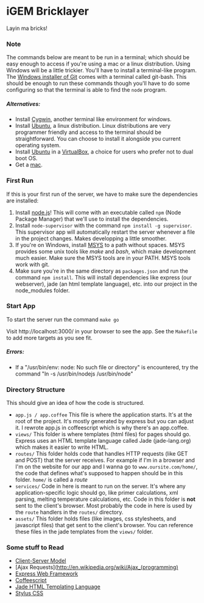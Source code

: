 iGEM Bricklayer
===============

Layin ma bricks!

### Note

The commands below are meant to be run in a terminal; which should be easy enough to access if you're using a mac or a linux distribution. Using Windows will be a little trickier. You'll have to install a terminal-like program.
The [Windows installer of Git](http://git-scm.com/downloads) comes with a terminal called git-bash. This should be enough to run these commands though you'll have to do some configuring so that the terminal is able to find the `node` program.

##### Alternatives:
* Install [Cygwin](http://www.cygwin.com/), another terminal like environment for windows.
* Install [Ubuntu](http://www.ubuntu.com/download), a linux distribution. Linux distributions are very programmer friendly and access to the terminal should be straightforward. You can choose to install it alongside you current operating system. 
* Install [Ubuntu](http://www.ubuntu.com/download) in a [VirtualBox](https://www.virtualbox.org/wiki/Downloads), a choice for users who prefer not to dual boot OS.
* Get a [mac](http://www.apple.com/ca/macbook-air/).

### First Run

If this is your first run of the server, we have to make sure the dependencies are installed:

1. Install [node.js](http://nodejs.org/)! This will come with an executable called `npm` (Node Package Manager) that we'll use to install the dependencies.
2. Install `node-supervisor` with the command `npm install -g supervisor`. This supervisor app will automatically restart the server whenever a file in the project changes. Makes developping a little smoother.
3. If you're on Windows, install [MSYS](http://downloads.sourceforge.net/mingw/MSYS-1.0.11.exe) to a path without spaces. MSYS provides some unix tools like *make* and *bash*, which make development much easier. Make sure the MSYS tools are in your PATH. MSYS tools work with git.
4. Make sure you're in the same directory as `packages.json` and run the command `npm install`. This will install dependencies like express (our webserver), jade (an html template language), etc. into our project in the node_modules folder.

### Start App

To start the server run the command
`make go`

Visit http://localhost:3000/ in your browser to see the app.
See the `Makefile` to add more targets as you see fit.

##### Errors:

* If a "/usr/bin/env: node: No such file or directory" is encountered, try the command "ln -s /usr/bin/nodejs /usr/bin/node"

### Directory Structure

This should give an idea of how the code is structured.

* `app.js / app.coffee`
  This file is where the application starts. It's at the root of the project. It's mostly generated by express but you can adjust it. I rewrote app.js in coffeescript which is why there's an app.coffee. 
* `views/`
  This folder is where templates (html files) for pages should go. Express uses an HTML template language called Jade (jade-lang.org) which makes it easier to write HTML.
* `routes/`
  This folder holds code that handles HTTP requests (like GET and POST) that the server receives. For example if I'm in a browser and I'm on the website for our app and I wanna go to `www.oursite.com/home/`, the code that defines what's supposed to happen should be in this folder. `home/` is called a *route*
* `services/`
  Code in here is meant to run on the server. It's where any application-specific logic should go, like primer calculations, xml parsing, melting temperature calculations, etc. Code in this folder is **not** sent to the client's browser. Most probably the code in here is used by the `route` handlers in the `routes/` directory.
* `assets/`
  This folder holds files (like images, css stylesheets, and javascript files) that get sent to the client's browser. You can reference these files in the jade templates from the `views/` folder.

### Some stuff to Read
* [Client-Server Model](https://en.wikipedia.org/wiki/Client%E2%80%93server_model)
* [Ajax Requests](http://en.wikipedia.org/wiki/Ajax_(programming)
* [Express Web Framework](http://expressjs.com/guide.html)
* [Coffeescript](http://coffeescript.org/)
* [Jade HTML Templating Language](http://jade-lang.com/)
* [Stylus CSS](http://learnboost.github.io/stylus/)
